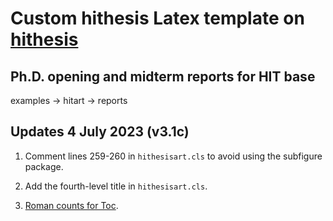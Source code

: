 # Custom hithesis Latex template on [hithesis](https://github.com/hithesis/hithesis)

## Ph.D. opening and midterm reports for HIT base

examples -> hitart -> reports

## Updates 4 July 2023 (v3.1c)

1. Comment lines 259-260 in `hithesisart.cls` to avoid using the subfigure package.

2. Add the fourth-level title in `hithesisart.cls`.

3. [Roman counts for Toc](https://github.com/hithesis/hithesis/issues/196).

